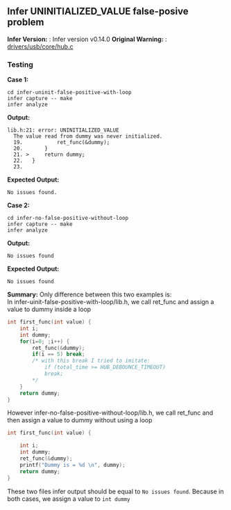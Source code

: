 ## Infer UNINITIALIZED_VALUE false-posive problem ##
**Infer Version:** : Infer version v0.14.0
**Original Warning:** : [drivers/usb/core/hub.c](https://github.com/OzanAlpay/linux-kernel-analysis/blob/clang-warning-reports/reports/v416/infer-014/drivers:usb:core:hub:c:uninitializedvalue:0004.md)
### Testing ###
**Case 1:**  
```
cd infer-uninit-false-positive-with-loop
infer capture -- make
infer analyze
```
**Output:**  
```
lib.h:21: error: UNINITIALIZED_VALUE
  The value read from dummy was never initialized.
  19.   		ret_func(&dummy);
  20.   	}
  21. > 	return dummy;
  22.   }
  23.   
```
**Expected Output:**  
```
No issues found.
```  
**Case 2:**
```
cd infer-no-false-positive-without-loop
infer capture -- make
infer analyze
```
**Output:**
```
No issues found
```
**Expected Output:**
```
No issues found
```

**Summary:**
Only difference between this two examples is:  
In infer-uinit-false-positive-with-loop/lib.h, we call ret_func and assign a value to dummy inside a loop  
```C
int first_func(int value) {
	int i;
	int dummy;
	for(i=0; ;i++) {
		ret_func(&dummy);
		if(i == 5) break;
		/* with this break I tried to imitate:
			if (total_time >= HUB_DEBOUNCE_TIMEOUT)
			break;
		*/
	}
	return dummy;
}
```  
However infer-no-false-positive-without-loop/lib.h, we call ret_func and then assign a value to dummy without using a loop  
```C
int first_func(int value) {

	int i;
	int dummy;
	ret_func(&dummy);
	printf("Dummy is = %d \n", dummy);
	return dummy;
}
```
These two files infer output should be equal to ```No issues found```. Because in both cases, we assign a value to ```int dummy```



